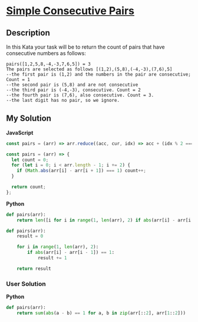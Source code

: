 # [Simple Consecutive Pairs](https://www.codewars.com/kata/5a3e1319b6486ac96f000049)

## Description

In this Kata your task will be to return the count of pairs that have consecutive numbers as follows:

```
pairs([1,2,5,8,-4,-3,7,6,5]) = 3
The pairs are selected as follows [(1,2),(5,8),(-4,-3),(7,6),5]
--the first pair is (1,2) and the numbers in the pair are consecutive; Count = 1
--the second pair is (5,8) and are not consecutive
--the third pair is (-4,-3), consecutive. Count = 2
--the fourth pair is (7,6), also consecutive. Count = 3.
--the last digit has no pair, so we ignore.
```

## My Solution

**JavaScript**

```js
const pairs = (arr) => arr.reduce((acc, cur, idx) => acc + (idx % 2 === 0 && Math.abs(cur - arr[idx + 1]) === 1), 0);
```

```js
const pairs = (arr) => {
  let count = 0;
  for (let i = 0; i < arr.length - 1; i += 2) {
    if (Math.abs(arr[i] - arr[i + 1]) === 1) count++;
  }

  return count;
};
```

**Python**

```py
def pairs(arr):
    return len([i for i in range(1, len(arr), 2) if abs(arr[i] - arr[i - 1]) == 1])
```

```py
def pairs(arr):
    result = 0

    for i in range(1, len(arr), 2):
        if abs(arr[i] - arr[i - 1]) == 1:
            result += 1

    return result
```

### User Solution

**Python**

```py
def pairs(arr):
    return sum(abs(a - b) == 1 for a, b in zip(arr[::2], arr[1::2]))
```
